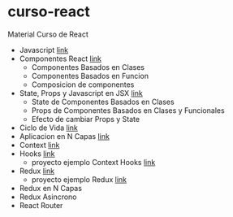 # curso-react
Material Curso de React

- Javascript [link](https://github.com/docentedev/curso-react/tree/master/contenido/javascript)
- Componentes React [link](https://github.com/docentedev/curso-react/tree/master/contenido/componentes)
    - Componentes Basados en Clases
    - Componentes Basados en Funcion
    - Composicion de componentes
- State, Props y Javascript en JSX [link](https://github.com/docentedev/curso-react/tree/master/contenido/state-props)
    - State de Componentes Basados en Clases
    - Props de Componentes Basados en Clases y Funcionales
    - Efecto de cambiar Props y State
- Ciclo de Vida  [link](https://github.com/docentedev/curso-react/tree/master/contenido/ciclo-de-vida)
- Aplicacion en N Capas [link](https://github.com/docentedev/curso-react/tree/master/contenido/n-capas)
- Context [link](https://github.com/docentedev/curso-react/tree/master/contenido/context)
- Hooks [link](https://github.com/docentedev/curso-react/tree/master/contenido/hook)
    - proyecto ejemplo Context Hooks [link](https://github.com/docentedev/curso-react/tree/master/contenido/proyectos/context-hooks)
- Redux [link](https://github.com/docentedev/curso-react/tree/master/contenido/redux)
    - proyecto ejemplo Redux [link](https://github.com/docentedev/curso-react/tree/master/contenido/proyectos/react-redux-todos)
- Redux en N Capas
- Redux Asincrono
- React Router